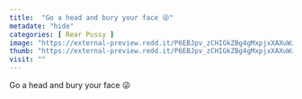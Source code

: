 ```yaml
---
title:  "Go a head and bury your face 😜"
metadate: "hide"
categories: [ Rear Pussy ]
image: "https://external-preview.redd.it/P6EBJpv_zCHIGkZBg4gMxpjxXAXuWz_TWLgds7o7-Es.jpg?auto=webp&s=f2dd3a37dbfec0b383aeda976d3af55aa567b4ec"
thumb: "https://external-preview.redd.it/P6EBJpv_zCHIGkZBg4gMxpjxXAXuWz_TWLgds7o7-Es.jpg?width=1080&crop=smart&auto=webp&s=164a212f2f06b749d989e27765838dc158e54925"
visit: ""
---
```

Go a head and bury your face 😜
